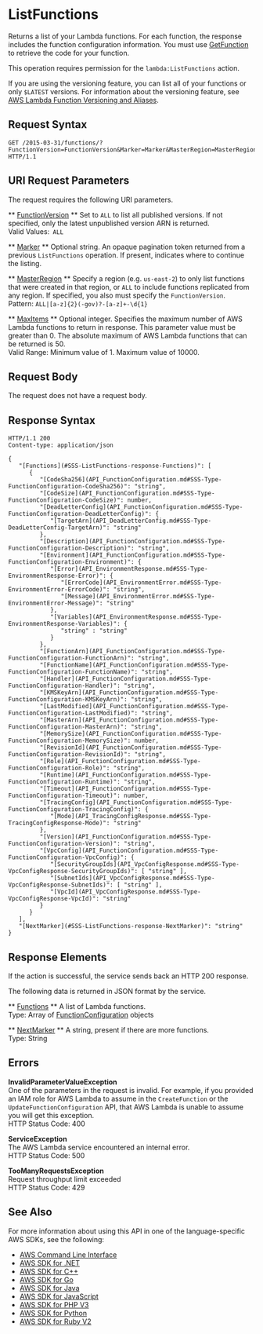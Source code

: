 # ListFunctions<a name="API_ListFunctions"></a>

Returns a list of your Lambda functions\. For each function, the response includes the function configuration information\. You must use [GetFunction](API_GetFunction.md) to retrieve the code for your function\.

This operation requires permission for the `lambda:ListFunctions` action\.

If you are using the versioning feature, you can list all of your functions or only `$LATEST` versions\. For information about the versioning feature, see [AWS Lambda Function Versioning and Aliases](https://docs.aws.amazon.com/lambda/latest/dg/versioning-aliases.html)\. 

## Request Syntax<a name="API_ListFunctions_RequestSyntax"></a>

```
GET /2015-03-31/functions/?FunctionVersion=FunctionVersion&Marker=Marker&MasterRegion=MasterRegion&MaxItems=MaxItems HTTP/1.1
```

## URI Request Parameters<a name="API_ListFunctions_RequestParameters"></a>

The request requires the following URI parameters\.

 ** [FunctionVersion](#API_ListFunctions_RequestSyntax) **   <a name="SSS-ListFunctions-request-FunctionVersion"></a>
Set to `ALL` to list all published versions\. If not specified, only the latest unpublished version ARN is returned\.  
Valid Values:` ALL` 

 ** [Marker](#API_ListFunctions_RequestSyntax) **   <a name="SSS-ListFunctions-request-Marker"></a>
Optional string\. An opaque pagination token returned from a previous `ListFunctions` operation\. If present, indicates where to continue the listing\. 

 ** [MasterRegion](#API_ListFunctions_RequestSyntax) **   <a name="SSS-ListFunctions-request-MasterRegion"></a>
Specify a region \(e\.g\. `us-east-2`\) to only list functions that were created in that region, or `ALL` to include functions replicated from any region\. If specified, you also must specify the `FunctionVersion`\.  
Pattern: `ALL|[a-z]{2}(-gov)?-[a-z]+-\d{1}` 

 ** [MaxItems](#API_ListFunctions_RequestSyntax) **   <a name="SSS-ListFunctions-request-MaxItems"></a>
Optional integer\. Specifies the maximum number of AWS Lambda functions to return in response\. This parameter value must be greater than 0\. The absolute maximum of AWS Lambda functions that can be returned is 50\.  
Valid Range: Minimum value of 1\. Maximum value of 10000\.

## Request Body<a name="API_ListFunctions_RequestBody"></a>

The request does not have a request body\.

## Response Syntax<a name="API_ListFunctions_ResponseSyntax"></a>

```
HTTP/1.1 200
Content-type: application/json

{
   "[Functions](#SSS-ListFunctions-response-Functions)": [ 
      { 
         "[CodeSha256](API_FunctionConfiguration.md#SSS-Type-FunctionConfiguration-CodeSha256)": "string",
         "[CodeSize](API_FunctionConfiguration.md#SSS-Type-FunctionConfiguration-CodeSize)": number,
         "[DeadLetterConfig](API_FunctionConfiguration.md#SSS-Type-FunctionConfiguration-DeadLetterConfig)": { 
            "[TargetArn](API_DeadLetterConfig.md#SSS-Type-DeadLetterConfig-TargetArn)": "string"
         },
         "[Description](API_FunctionConfiguration.md#SSS-Type-FunctionConfiguration-Description)": "string",
         "[Environment](API_FunctionConfiguration.md#SSS-Type-FunctionConfiguration-Environment)": { 
            "[Error](API_EnvironmentResponse.md#SSS-Type-EnvironmentResponse-Error)": { 
               "[ErrorCode](API_EnvironmentError.md#SSS-Type-EnvironmentError-ErrorCode)": "string",
               "[Message](API_EnvironmentError.md#SSS-Type-EnvironmentError-Message)": "string"
            },
            "[Variables](API_EnvironmentResponse.md#SSS-Type-EnvironmentResponse-Variables)": { 
               "string" : "string" 
            }
         },
         "[FunctionArn](API_FunctionConfiguration.md#SSS-Type-FunctionConfiguration-FunctionArn)": "string",
         "[FunctionName](API_FunctionConfiguration.md#SSS-Type-FunctionConfiguration-FunctionName)": "string",
         "[Handler](API_FunctionConfiguration.md#SSS-Type-FunctionConfiguration-Handler)": "string",
         "[KMSKeyArn](API_FunctionConfiguration.md#SSS-Type-FunctionConfiguration-KMSKeyArn)": "string",
         "[LastModified](API_FunctionConfiguration.md#SSS-Type-FunctionConfiguration-LastModified)": "string",
         "[MasterArn](API_FunctionConfiguration.md#SSS-Type-FunctionConfiguration-MasterArn)": "string",
         "[MemorySize](API_FunctionConfiguration.md#SSS-Type-FunctionConfiguration-MemorySize)": number,
         "[RevisionId](API_FunctionConfiguration.md#SSS-Type-FunctionConfiguration-RevisionId)": "string",
         "[Role](API_FunctionConfiguration.md#SSS-Type-FunctionConfiguration-Role)": "string",
         "[Runtime](API_FunctionConfiguration.md#SSS-Type-FunctionConfiguration-Runtime)": "string",
         "[Timeout](API_FunctionConfiguration.md#SSS-Type-FunctionConfiguration-Timeout)": number,
         "[TracingConfig](API_FunctionConfiguration.md#SSS-Type-FunctionConfiguration-TracingConfig)": { 
            "[Mode](API_TracingConfigResponse.md#SSS-Type-TracingConfigResponse-Mode)": "string"
         },
         "[Version](API_FunctionConfiguration.md#SSS-Type-FunctionConfiguration-Version)": "string",
         "[VpcConfig](API_FunctionConfiguration.md#SSS-Type-FunctionConfiguration-VpcConfig)": { 
            "[SecurityGroupIds](API_VpcConfigResponse.md#SSS-Type-VpcConfigResponse-SecurityGroupIds)": [ "string" ],
            "[SubnetIds](API_VpcConfigResponse.md#SSS-Type-VpcConfigResponse-SubnetIds)": [ "string" ],
            "[VpcId](API_VpcConfigResponse.md#SSS-Type-VpcConfigResponse-VpcId)": "string"
         }
      }
   ],
   "[NextMarker](#SSS-ListFunctions-response-NextMarker)": "string"
}
```

## Response Elements<a name="API_ListFunctions_ResponseElements"></a>

If the action is successful, the service sends back an HTTP 200 response\.

The following data is returned in JSON format by the service\.

 ** [Functions](#API_ListFunctions_ResponseSyntax) **   <a name="SSS-ListFunctions-response-Functions"></a>
A list of Lambda functions\.  
Type: Array of [FunctionConfiguration](API_FunctionConfiguration.md) objects

 ** [NextMarker](#API_ListFunctions_ResponseSyntax) **   <a name="SSS-ListFunctions-response-NextMarker"></a>
A string, present if there are more functions\.  
Type: String

## Errors<a name="API_ListFunctions_Errors"></a>

 **InvalidParameterValueException**   
One of the parameters in the request is invalid\. For example, if you provided an IAM role for AWS Lambda to assume in the `CreateFunction` or the `UpdateFunctionConfiguration` API, that AWS Lambda is unable to assume you will get this exception\.  
HTTP Status Code: 400

 **ServiceException**   
The AWS Lambda service encountered an internal error\.  
HTTP Status Code: 500

 **TooManyRequestsException**   
Request throughput limit exceeded  
HTTP Status Code: 429

## See Also<a name="API_ListFunctions_SeeAlso"></a>

For more information about using this API in one of the language\-specific AWS SDKs, see the following:
+  [AWS Command Line Interface](https://docs.aws.amazon.com/goto/aws-cli/lambda-2015-03-31/ListFunctions) 
+  [AWS SDK for \.NET](https://docs.aws.amazon.com/goto/DotNetSDKV3/lambda-2015-03-31/ListFunctions) 
+  [AWS SDK for C\+\+](https://docs.aws.amazon.com/goto/SdkForCpp/lambda-2015-03-31/ListFunctions) 
+  [AWS SDK for Go](https://docs.aws.amazon.com/goto/SdkForGoV1/lambda-2015-03-31/ListFunctions) 
+  [AWS SDK for Java](https://docs.aws.amazon.com/goto/SdkForJava/lambda-2015-03-31/ListFunctions) 
+  [AWS SDK for JavaScript](https://docs.aws.amazon.com/goto/AWSJavaScriptSDK/lambda-2015-03-31/ListFunctions) 
+  [AWS SDK for PHP V3](https://docs.aws.amazon.com/goto/SdkForPHPV3/lambda-2015-03-31/ListFunctions) 
+  [AWS SDK for Python](https://docs.aws.amazon.com/goto/boto3/lambda-2015-03-31/ListFunctions) 
+  [AWS SDK for Ruby V2](https://docs.aws.amazon.com/goto/SdkForRubyV2/lambda-2015-03-31/ListFunctions) 